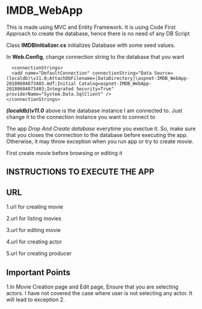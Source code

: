 # IMDB_WebApp
This is made using MVC and Entity Framework.
It is using Code First Approach to create the database, hence there is no need of any DB Script

Class __IMDBInitializer.cs__ initializes Database with some seed values. 

In __Web.Config__, change connection string to the database that you want
  ```
    <connectionStrings>
    <add name="DefaultConnection" connectionString="Data Source=(localdb)\v11.0;AttachDbFilename=|DataDirectory|\aspnet-IMDB_WebApp-20180604073403.mdf;Initial Catalog=aspnet-IMDB_WebApp-20180604073403;Integrated Security=True" providerName="System.Data.SqlClient" />
  </connectionStrings>
  ```
  
  ***(localdb)\v11.0*** above  is the database instance I am connected to. Just change it to the connection instance you want to connect to

The app _Drop And Create database_ everytime you exectue it. So, make sure that you closes the connection to the database before executing the app. Otherwise, it may throw exception when you run app or try to create movie.

First create movie before browsing or editing it



## INSTRUCTIONS TO EXECUTE THE APP




## URL
1.url for creating movie

2.url for listing movies

3.url for editing movie

4.url for creating actor

5.url for creating producer

## Important Points
1.In Movie Creation page and Edit page, Ensure that you are selecting actors. I have not covered the case where user is not selecting any actor. It will lead to exception
2.